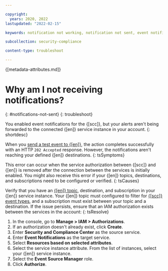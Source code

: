 ```yaml
---

copyright:
  years: 2020, 2022
lastupdated: "2022-02-15"

keywords: notification not working, notification not sent, event notifications

subcollection: security-compliance

content-type: troubleshoot

---
```


{[metadata-attributes.md]}

# Why am I not receiving notifications?
{: #notifications-not-sent}
{: troubleshoot}

You enabled event notifications for the {[scc]}, but your alerts aren't being forwarded to the connected {[en]} service instance in your account.
{: shortdesc}

When you [send a test event to {[en]}]({[link]}-event-notifications#event-notifications-test-ui), the action completes successfully with an HTTP `202 Accepted` response. However, the notifications aren't reaching your defined {[en]} destinations.
{: tsSymptoms}

This error can occur when the service authorization between {[scc]} and {[en]} is removed after the connection between the services is initially enabled. You might also receive this error if your {[en]} topics, destinations, and subscriptions need to be configured or verified.
{: tsCauses}

Verify that you have an [{[en]} topic](/docs/event-notifications?topic=event-notifications-en-create-en-topic), destination, and subscription in your {[en]} service instance. Your {[en]} topic must configured to filter for [{[scc]} event types]({[link]}-event-notifications#event-notifications-list), and a subscription must exist between your topic and a destination. If the issue persists, ensure that an IAM authorization exists between the services in the account:
{: tsResolve}

1. In the console, go to **Manage > IAM > Authorizations**.
2. If an authorization doesn't already exist, click **Create**.
3. Enter **Security and Compliance Center** as the source service.
4. Enter **Event Notifications** as the target service.
5. Select **Resources based on selected attributes**.
6. Select the service instance attribute. From the list of instances, select your {[en]} service instance.
7. Select the **Event Source Manager** role.
8. Click **Authorize**.
